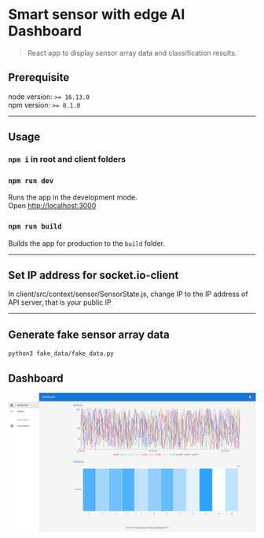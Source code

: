 # Smart sensor with edge AI Dashboard

> React app to display sensor array data and classification results.

## Prerequisite
node version: `>= 16.13.0`<br />
npm version: `>= 8.1.0`

---

## Usage
### `npm i` in root and client folders
### `npm run dev`

Runs the app in the development mode.<br>
Open [http://localhost:3000](http://localhost:3000)

### `npm run build`

Builds the app for production to the `build` folder.<br>

---

## Set IP address for socket.io-client
In client/src/context/sensor/SensorState.js, change IP to the IP address of API server, that is your public IP

---

## Generate fake sensor array data
``` bash
python3 fake_data/fake_data.py
```

## Dashboard
![](/img/dashboard.png)